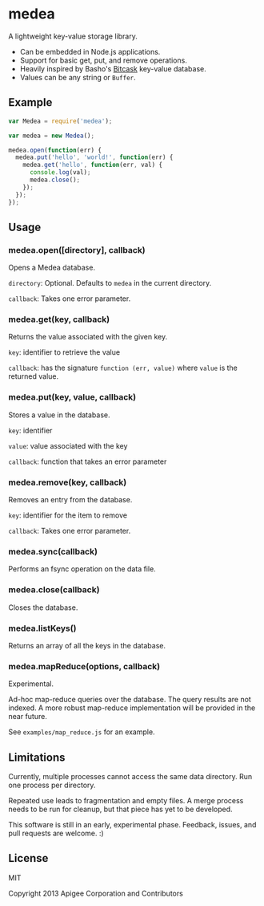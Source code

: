 # medea

A lightweight key-value storage library.

* Can be embedded in Node.js applications.
* Support for basic get, put, and remove operations.
* Heavily inspired by Basho's [Bitcask](https://github.com/basho/bitcask) key-value database.
* Values can be any string or `Buffer`.

## Example

```javascript
var Medea = require('medea');

var medea = new Medea();

medea.open(function(err) {
  medea.put('hello', 'world!', function(err) {
    medea.get('hello', function(err, val) {
      console.log(val);
      medea.close();
    });
  });
});
```

## Usage

### medea.open([directory], callback)

Opens a Medea database.

`directory`: Optional. Defaults to `medea` in the current directory.

`callback`: Takes one error parameter.

### medea.get(key, callback)

Returns the value associated with the given key.

`key`: identifier to retrieve the value

`callback`: has the signature `function (err, value)` where `value` is the returned value.

### medea.put(key, value, callback) 

Stores a value in the database.

`key`: identifier

`value`: value associated with the key

`callback`: function that takes an error parameter

### medea.remove(key, callback)

Removes an entry from the database.

`key`: identifier for the item to remove

`callback`: Takes one error parameter.

### medea.sync(callback)

Performs an fsync operation on the data file.

### medea.close(callback)

Closes the database.

### medea.listKeys()

Returns an array of all the keys in the database.

### medea.mapReduce(options, callback)

Experimental.

Ad-hoc map-reduce queries over the database.  The query results are not indexed.  A more robust map-reduce implementation will be provided in the near future.

See `examples/map_reduce.js` for an example.

## Limitations

Currently, multiple processes cannot access the same data directory.  Run one process per directory.

Repeated use leads to fragmentation and empty files. A merge process needs to be run for cleanup, but that piece has yet to be developed.

This software is still in an early, experimental phase.  Feedback, issues, and pull requests are welcome. :)

## License

MIT

Copyright 2013 Apigee Corporation and Contributors
